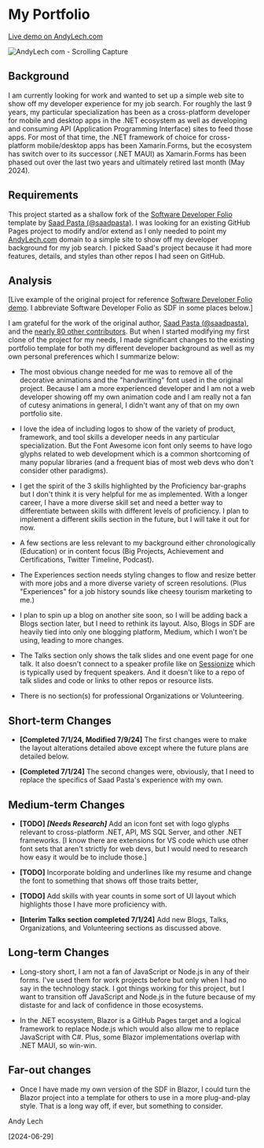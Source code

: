 # My Portfolio

[Live demo on AndyLech.com](htttps://andylech.com)

![AndyLech com - Scrolling Capture](https://github.com/andylech/andylech.github.io/assets/12124004/1c36cd07-37d1-405b-945b-b8f70e28d196)

## Background

I am currently looking for work and wanted to set up a simple web site to show off my developer experience for my job search. For roughly the last 9 years, my particular specialization has been as a cross-platform developer for mobile and desktop apps in the .NET ecosystem as well as developing and consuming API (Application Programming Interface) sites to feed those apps. For most of that time, the .NET framework of choice for cross-platform mobile/desktop apps has been Xamarin.Forms, but the ecosystem has switch over to its successor (.NET MAUI) as Xamarin.Forms has been phased out over the last two years and ultimately retired last month (May 2024).

## Requirements

This project started as a shallow fork of the [Software Developer Folio](https://github.com/saadpasta/developerFolio) template by [Saad Pasta (@saadpasta)](https://github.com/saadpasta). I was looking for an existing GitHub Pages project to modify and/or extend as I only needed to point my [AndyLech.com](https://andylech.com) domain to a simple site to show off my developer background for my job search. I picked Saad's project because it had more features, details, and styles than other repos I had seen on GitHub.

## Analysis

[Live example of the original project for reference [Software Developer Folio demo](https://developerfolio.js.org/). I abbreviate Software Developer Folio as SDF in some places below.]

I am grateful for the work of the original author, [Saad Pasta (@saadpasta)](https://github.com/saadpasta), and the [nearly 80 other contributors](https://github.com/saadpasta/developerFolio/graphs/contributors). But when I started modifying my first clone of the project for my needs, I made significant changes to the existing portfolio template for both my different developer background as well as my own personal preferences which I summarize below:

- The most obvious change needed for me was to remove all of the decorative animations and the "handwriting" font used in the original project. Because I am a more experienced developer and I am not a web developer showing off my own animation code and I am really not a fan of cutesy animations in general, I didn't want any of that on my own portfolio site.

- I love the idea of including logos to show of the variety of product, framework, and tool skills a developer needs in any particular specialization. But the Font Awesome icon font only seems to have logo glyphs related to web development which is a common shortcoming of many popular libraries (and a frequent bias of most web devs who don't consider other paradigms).

- I get the spirit of the 3 skills highlighted by the Proficiency bar-graphs but I don't think it is very helpful for me as implemented. With a longer career, I have a more diverse skill set and need a better way to differentiate between skills with different levels of proficiency. I plan to implement a different skills section in the future, but I will take it out for now.

- A few sections are less relevant to my background either chronologically (Education) or in content focus (Big Projects, Achievement and Certifications, Twitter Timeline, Podcast).

- The Experiences section needs styling changes to flow and resize better with more jobs and a more diverse variety of screen resolutions. (Plus "Experiences" for a job history sounds like cheesy tourism marketing to me.)

- I plan to spin up a blog on another site soon, so I will be adding back a Blogs section later, but I need to rethink its layout. Also, Blogs in SDF are heavily tied into only one blogging platform, Medium, which I won't be using, leading to more changes.

- The Talks section only shows the talk slides and one event page for one talk. It also doesn't connect to a speaker profile like on [Sessionize](https://sessionize.com/andy-lech/) which is typically used by frequent speakers. And it doesn't like to a repo of talk slides and code or links to other repos or resource lists.

- There is no section(s) for professional Organizations or Volunteering.

## Short-term Changes

- **[Completed 7/1/24, Modified 7/9/24]** The first changes were to make the layout alterations detailed above except where the future plans are detailed below.

- **[Completed 7/1/24]** The second changes were, obviously, that I need to replace the specifics of Saad Pasta's experience with my own.

## Medium-term Changes

- **[TODO]** **_[Needs Research]_** Add an icon font set with logo glyphs relevant to cross-platform .NET, API, MS SQL Server, and other .NET frameworks. [I know there are extensions for VS code which use other font sets that aren't strictly for web devs, but I would need to research how easy it would be to include those.]

- **[TODO]** Incorporate bolding and underlines like my resume and change the font to something that shows off those traits better,

- **[TODO]** Add skills with year counts in some sort of UI layout which highlights those I have more proficiency with.

- **[Interim Talks section completed 7/1/24]** Add new Blogs, Talks, Organizations, and Volunteering sections as discussed above.

## Long-term Changes

- Long-story short, I am not a fan of JavaScript or Node.js in any of their forms. I've used them for work projects before but only when I had no say in the technology stack. I got things working for this project, but I want to transition off JavaScript and Node.js in the future because of my distaste for and lack of confidence in those ecosystems.

- In the .NET ecosystem, Blazor is a GitHub Pages target and a logical framework to replace Node.js which would also allow me to replace JavaScript with C#. Plus, some Blazor implementations overlap with .NET MAUI, so win-win.

## Far-out changes

- Once I have made my own version of the SDF in Blazor, I could turn the Blazor project into a template for others to use in a more plug-and-play style. That is a long way off, if ever, but something to consider.

Andy Lech

[2024-06-29]
